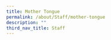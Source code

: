 ```yaml
---
title: Mother Tongue
permalink: /about/Staff/mother-tongue
description: ""
third_nav_title: Staff
---
```

